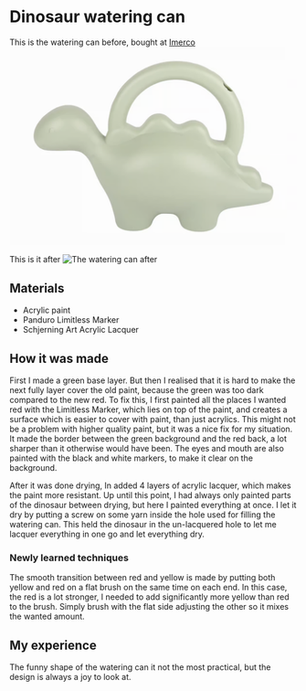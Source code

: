 # Dinosaur watering can

This is the watering can before, bought
at [Imerco](https://www.imerco.dk/casa-living-vandkande-dinosaur-1-liter-plastik-groen?id=100433309)
![The watering can before](../images/wateringcan_before.png)

This is it after
![The watering can after](../images/wateringcan_after.png)

## Materials

- Acrylic paint
- Panduro Limitless Marker
- Schjerning Art Acrylic Lacquer

## How it was made

First I made a green base layer. But then I realised that it is hard to make the next fully layer cover the old paint,
because the green was too dark compared to the new red. To fix this, I first painted all the places I wanted red with
the Limitless Marker, which lies on top of the paint, and creates a surface which is easier to cover with paint, than
just acrylics. This might not be a problem with higher quality paint, but it was a nice fix for my situation. It made
the border between the green background and the red back, a lot sharper than it otherwise would have been. The eyes and
mouth are also painted with the black and white markers, to make it clear on the background.

After it was done drying, In added 4 layers of acrylic lacquer, which makes the paint more resistant. Up until this
point, I had always only painted parts of the dinosaur between drying, but here I painted everything at once. I let it
dry by putting a screw on some yarn inside the hole used for filling the watering can. This held the dinosaur in the
un-lacquered hole to let me lacquer everything in one go and let everything dry.

### Newly learned techniques

The smooth transition between red and yellow is made by putting both yellow and red on a flat brush on the same time on
each end. In this case, the red is a lot stronger, I needed to add significantly more yellow than red to the brush.
Simply brush with the flat side adjusting the other so it mixes the wanted amount.  


## My experience

The funny shape of the watering can it not the most practical, but the design is always a joy to look at.

